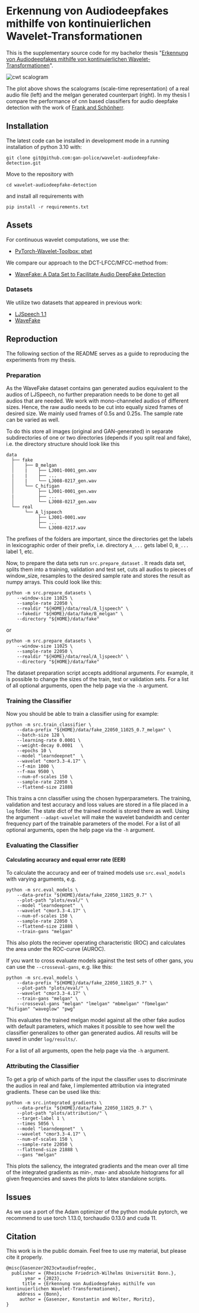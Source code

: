 # Erkennung von Audiodeepfakes mithilfe von kontinuierlichen Wavelet-Transformationen

This is the supplementary source code for my bachelor thesis "[Erkennung von Audiodeepfakes mithilfe von kontinuierlichen Wavelet-Transformationen](https://github.com/gan-police/wavelet-audiodeepfake-detection_thesis)".

![cwt scalogram](./img/cwt_visualization.png)

The plot above shows the scalograms (scale-time representation) of a real audio file (left) and the melgan generated
counterpart (right). In my thesis I compare the performance of cnn based classifiers for audio deepfake detection with the work of [Frank and Schönherr](https://github.com/RUB-SysSec/WaveFake).

## Installation

The latest code can be installed in development mode in a running installation of python 3.10 with:

```shell
git clone git@github.com:gan-police/wavelet-audiodeepfake-detection.git
```
Move to the repository with
```shell
cd wavelet-audiodeepfake-detection
```
and install all requirements with
```shell
pip install -r requirements.txt
```

## Assets

For continuous wavelet computations, we use the:
- [PyTorch-Wavelet-Toolbox: ptwt](https://github.com/v0lta/PyTorch-Wavelet-Toolbox)

We compare our approach to the DCT-LFCC/MFCC-method from:
- [WaveFake: A Data Set to Facilitate Audio DeepFake Detection](https://github.com/RUB-SysSec/WaveFake)

### Datasets

We utilize two datasets that appeared in previous work:

- [LJSpeech 1.1](https://keithito.com/LJ-Speech-Dataset/)
- [WaveFake](https://zenodo.org/record/5642694)

## Reproduction

The following section of the README serves as a guide to reproducing the experiments from my thesis.

### Preparation

As the WaveFake dataset contains gan generated audios equivalent to the audios of LJSpeech, no further preparation needs to be done to get all audios that are needed. We work with mono-channeled audios of different sizes. Hence, the raw audio needs to be cut into equally sized frames of desired size. We mainly used frames of 0.5s and 0.25s. The sample rate can be varied as well.

To do this store all images (original and GAN-generated) in separate subdirectories of one or two directories (depends if you split real and fake), i.e. the directory structure should look like this

```
data
  ├── fake
  │    ├── B_melgan
  │    |    ├── LJ001-0001_gen.wav
  |    |    ├── ...
  │    |    └── LJ008-0217_gen.wav
  │    └── C_hifigan
  │         ├── LJ001-0001_gen.wav
  |         ├── ...
  │         └── LJ008-0217_gen.wav
  └── real
       └── A_ljspeech
            ├── LJ001-0001.wav
            ├── ...
            └── LJ008-0217.wav
```

The prefixes of the folders are important, since the directories get the labels in lexicographic order of their prefix, i.e. directory `A_...` gets label 0, `B_...` label 1, etc.

Now, to prepare the data sets run `src.prepare_dataset` . It reads data set, splits them into a training, validation and test set, cuts all audios to pieces of window_size, resamples to the desired sample rate and stores the result as numpy arrays. This could look like this:

```shell
python -m src.prepare_datasets \
    --window-size 11025 \
    --sample-rate 22050 \
    --realdir "${HOME}/data/real/A_ljspeech" \
    --fakedir "${HOME}/data/fake/B_melgan" \
    --directory "${HOME}/data/fake"
```
or
```shell
python -m src.prepare_datasets \
    --window-size 11025 \
    --sample-rate 22050 \
    --realdir "${HOME}/data/real/A_ljspeech" \
    --directory "${HOME}/data/fake"
```

The dataset preparation script accepts additional arguments. For example, it is possible to change the sizes of the train, test or validation sets. For a list of all optional arguments, open the help page via the `-h` argument.

### Training the Classifier

Now you should be able to train a classifier using for example:

```shell
python -m src.train_classifier \
    --data-prefix "${HOME}/data/fake_22050_11025_0.7_melgan" \
    --batch-size 128 \
    --learning-rate 0.0001 \
    --weight-decay 0.0001   \
    --epochs 10 \
    --model "learndeepnet"  \
    --wavelet "cmor3.3-4.17" \
    --f-min 1000 \
    --f-max 9500 \
    --num-of-scales 150 \
    --sample-rate 22050 \
    --flattend-size 21888
```

This trains a cnn classifier using the chosen hyperparameters. The training, validation and test accuracy and loss values are stored in a file placed in a `log` folder. The state dict of the trained model is stored there as well. Using the argument `--adapt-wavelet` will make the wavelet bandwidth and center frequency part of the trainable parameters of the model. For a list of all optional arguments, open the help page via the `-h` argument.

### Evaluating the Classifier

#### Calculating accuracy and equal error rate (EER)

To calculate the accuracy and eer of trained models use `src.eval_models` with varying arguments, e.g.
```shell
python -m src.eval_models \
    --data-prefix "${HOME}/data/fake_22050_11025_0.7" \
    --plot-path "plots/eval/" \
    --model "learndeepnet"  \
    --wavelet "cmor3.3-4.17" \
    --num-of-scales 150 \
    --sample-rate 22050 \
    --flattend-size 21888 \
    --train-gans "melgan"
```
This also plots the reciever operating characteristic (ROC) and calculates the area under the ROC-curve (AUROC).

If you want to cross evaluate models against the test sets of other gans, you can use the `--crosseval-gans`, e.g. like this:
```shell
python -m src.eval_models \
    --data-prefix "${HOME}/data/fake_22050_11025_0.7" \
    --plot-path "plots/eval/" \
    --wavelet "cmor3.3-4.17" \
    --train-gans "melgan" \
    --crosseval-gans "melgan" "lmelgan" "mbmelgan" "fbmelgan" "hifigan" "waveglow" "pwg"
```
This evaluates the trained melgan model against all the other fake audios with default parameters, which makes it possible to see how well the classifier generalizes to other gan generated audios. All results will be saved in under `log/results/`.

For a list of all arguments, open the help page via the `-h` argument.


### Attributing the Classifier

To get a grip of which parts of the input the classifier uses to discriminate the audios in real and fake, I implemented attribution via integrated gradients. These can be used like this:
```shell
python -m src.integrated_gradients \
    --data-prefix "${HOME}/data/fake_22050_11025_0.7" \
    --plot-path "plots/attribution/" \
    --target-label 1 \
    --times 5056 \
    --model "learndeepnet"  \
    --wavelet "cmor3.3-4.17" \
    --num-of-scales 150 \
    --sample-rate 22050 \
    --flattend-size 21888 \
    --gans "melgan"
```
This plots the saliency, the integrated gradients and the mean over all time of the integrated gradients as min-, max- and absolute histograms for all given frequencies and saves the plots to latex standalone scripts.


## Issues
As we use a port of the Adam optimizer of the python module pytorch, we recommend to use torch 1.13.0, torchaudio 0.13.0 and cuda 11.

## Citation
This work is in the public domain. Feel free to use my material, but please cite it properly.
```
@misc{Gasenzer2023cwtaudiofreqdec,
  publisher = {Rheinische Friedrich-Wilhelms Universität Bonn.},
       year = {2023},
      title = {Erkennung von Audiodeepfakes mithilfe von kontinuierlichen Wavelet-Transformationen},
    address = {Bonn},
     author = {Gasenzer, Konstantin and Wolter, Moritz},
}
```
